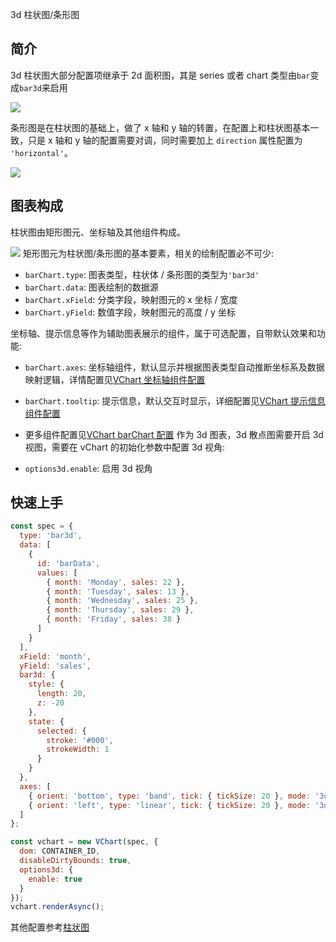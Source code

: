 3d 柱状图/条形图

## 简介

3d 柱状图大部分配置项继承于 2d 面积图，其是 series 或者 chart 类型由`bar`变成`bar3d`来启用

![](https://tosv.boe.byted.org/obj/bit-cloud/45df54929d214e7453e228f27.png)

条形图是在柱状图的基础上，做了 x 轴和 y 轴的转置，在配置上和柱状图基本一致，只是 x 轴和 y 轴的配置需要对调，同时需要加上 `direction` 属性配置为 `'horizontal'`。

![](https://tosv.boe.byted.org/obj/bit-cloud/350c0511133d336e62252321d.png)

## 图表构成

柱状图由矩形图元、坐标轴及其他组件构成。

![](https://tosv.byted.org/obj/bit-cloud/03421afda76ced0240204bf04.png)
矩形图元为柱状图/条形图的基本要素，相关的绘制配置必不可少:

- `barChart.type`: 图表类型，柱状体 / 条形图的类型为`'bar3d'`
- `barChart.data`: 图表绘制的数据源
- `barChart.xField`: 分类字段，映射图元的 x 坐标 / 宽度
- `barChart.yField`: 数值字段，映射图元的高度 / y 坐标

坐标轴、提示信息等作为辅助图表展示的组件，属于可选配置，自带默认效果和功能:

- `barChart.axes`: 坐标轴组件，默认显示并根据图表类型自动推断坐标系及数据映射逻辑，详情配置见[VChart 坐标轴组件配置](../../../option/barChart#axes)
- `barChart.tooltip`: 提示信息，默认交互时显示，详细配置见[VChart 提示信息组件配置](../../../option/barChart#tooltip)
- 更多组件配置见[VChart barChart 配置](../../../option/barChart)
  作为 3d 图表，3d 散点图需要开启 3d 视图，需要在 vChart 的初始化参数中配置 3d 视角:

- `options3d.enable`: 启用 3d 视角

## 快速上手

```javascript livedemo
const spec = {
  type: 'bar3d',
  data: [
    {
      id: 'barData',
      values: [
        { month: 'Monday', sales: 22 },
        { month: 'Tuesday', sales: 13 },
        { month: 'Wednesday', sales: 25 },
        { month: 'Thursday', sales: 29 },
        { month: 'Friday', sales: 38 }
      ]
    }
  ],
  xField: 'month',
  yField: 'sales',
  bar3d: {
    style: {
      length: 20,
      z: -20
    },
    state: {
      selected: {
        stroke: '#000',
        strokeWidth: 1
      }
    }
  },
  axes: [
    { orient: 'bottom', type: 'band', tick: { tickSize: 20 }, mode: '3d' },
    { orient: 'left', type: 'linear', tick: { tickSize: 20 }, mode: '3d' }
  ]
};

const vchart = new VChart(spec, {
  dom: CONTAINER_ID,
  disableDirtyBounds: true,
  options3d: {
    enable: true
  }
});
vchart.renderAsync();
```

其他配置参考[柱状图]()
